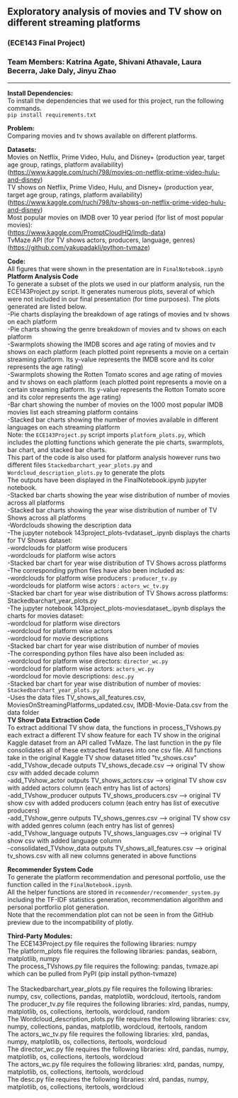 ## Exploratory analysis of movies and TV show on different streaming platforms

### (ECE143 Final Project)
### Team Members: Katrina Agate, Shivani Athavale, Laura Becerra, Jake Daly, Jinyu Zhao

---
**Install Dependencies:**<br>
To install the dependencies that we used for this project, run the following commands. <br>
`pip install requirements.txt`

**Problem:** <br>
Comparing movies and tv shows available on different platforms. <br>

**Datasets:** <br>
Movies on Netflix, Prime Video, Hulu, and Disney+ (production year, target age group, ratings, platform availability) <br>
(https://www.kaggle.com/ruchi798/movies-on-netflix-prime-video-hulu-and-disney) <br>
TV shows on Netflix, Prime Video, Hulu, and Disney+ (production year, target age group, ratings, platform availability)  <br>
(https://www.kaggle.com/ruchi798/tv-shows-on-netflix-prime-video-hulu-and-disney) <br>
Most popular movies on IMDB over 10 year period (for list of most popular movies): <br>
(https://www.kaggle.com/PromptCloudHQ/imdb-data) <br>
TvMaze API (for TV shows actors, producers, language, genres) <br>
(https://github.com/yakupadakli/python-tvmaze) <br>

**Code:** <br>
All figures that were shown in the presentation are in `FinalNotebook.ipynb` <br>
**Platform Analysis Code** <br>
To generate a subset of the plots we used in our platform analysis, run the ECE143Project.py script.  It generates numerous plots, several of which were not included in our final presentation (for time purposes). The plots generated are listed below. <br>
-Pie charts displaying the breakdown of age ratings of movies and tv shows on each platform <br>
-Pie charts showing the genre breakdown of movies and tv shows on each platform <br>
-Swarmplots showing the IMDB scores and age rating of movies and tv shows on each platform (each plotted point represents a movie on a certain streaming platform. Its y-value represents the IMDB score and its color represents the age rating) <br>
-Swarmplots showing the Rotten Tomato scores and age rating of movies and tv shows on each platform (each plotted point represents a movie on a certain streaming platform. Its y-value represents the Rotton Tomato score and its color represents the age rating) <br>
-Bar chart showing the number of movies on the 1000 most popular IMDB movies list each streaming platform contains <br>
-Stacked bar charts showing the number of movies available in different languages on each streaming platform <br>
Note: the `ECE143Project.py` script imports `platform_plots.py`, which includes the plotting functions which generate the pie charts, swarmplots, bar chart, and stacked bar charts. <br>
This part of the code is also used for platform analysis however runs two different files `Stackedbarchart_year_plots.py` and `Wordcloud_description_plots.py` to generate the plots<br>
The outputs have been displayed in the FinalNotebook.ipynb jupyter notebook.<br>
-Stacked bar charts showing the year wise distribution of number of movies across all platforms<br>
-Stacked bar charts showing the year wise distribution of number of TV Shows across all platforms<br>
-Wordclouds showing the description data<br>
-The jupyter notebook 143project_plots-tvdataset_.ipynb displays the charts for TV Shows dataset:<br>
-wordclouds for platform wise producers<br>
-wordclouds for platform wise actors<br>
-Stacked bar chart for year wise distribution of TV Shows across platforms<br>
-The corresponding python files have also been included as:<br>
-wordclouds for platform wise producers : `producer_tv.py`<br>
-wordclouds for platform wise actors : `actors_wc_tv.py`  <br>
-Stacked bar chart for year wise distribution of TV Shows across platforms: Stackedbarchart_year_plots.py<br>
-The jupyter notebook 143project_plots-moviesdataset_.ipynb displays the charts for movies dataset:<br>
-wordcloud for platform wise directors<br>
-wordcloud for platform wise actors<br>
-wordcloud for movie descriptions<br>
-Stacked bar chart for year wise distribution of number of movies<br>
-The corresponding python files have also been included as:<br>
-wordcloud for platform wise directors: `director_wc.py`<br>
-wordcloud for platform wise actors: `actors_wc.py` <br>
-wordcloud for movie descriptions: `desc.py`<br>
-Stacked bar chart for year wise distribution of number of movies: `Stackedbarchart_year_plots.py`<br>
-Uses the data files TV_shows_all_features.csv, MoviesOnStreamingPlatforms_updated.csv, IMDB-Movie-Data.csv from the data folder<br>
**TV Show Data Extraction Code** <br>
To extract additional TV show data, the functions in process_TVshows.py each extract a different TV show feature for each TV show in the original Kaggle dataset from an API called TvMaze. The last function in the py file consolidates all of these extracted features into one csv file. All functions take in the original Kaggle TV show dataset titled "tv_shows.csv" <br>
-add_TVshow_decade outputs TV_shows_decade.csv --> original TV show csv with added decade column <br>
-add_TVshow_actor outputs TV_shows_actors.csv --> original TV show csv with added actors column (each entry has list of actors) <br>
-add_TVshow_producer outputs TV_shows_producers.csv --> original TV show csv with added producers column (each entry has list of executive producers) <br>
-add_TVshow_genre outputs TV_shows_genres.csv --> original TV show csv with added genres column (each entry has list of genres) <br>
-add_TVshow_language outputs TV_shows_languages.csv --> original TV show csv with added language column <br>
-consolidated_TVshow_data outputs TV_shows_all_features.csv --> original tv_shows.csv with all new columns generated in above functions <br>

**Recommender System Code** <br>
To generate the platform recommendation and peresonal portfolio, use the function called in the `FinalNotebook.ipynb`. <br>
All the helper functions are stored in `recommender/recommender_system.py` including the TF-IDF statistics generation, recommendation algorithm and personal portforlio plot generation. <br>
Note that the recommendation plot can not be seen in from the GitHub preview due to the incompatibility of plotly.

**Third-Party Modules:** <br>
The ECE143Project.py file requires the following libraries: numpy <br>
The platform_plots file requires the following libraries: pandas, seaborn, matplotlib, numpy <br>
The process_TVshows.py file requires the following: pandas, tvmaze.api which can be pulled from PyPI (pip install python-tvmaze) <br>   
The Stackedbarchart_year_plots.py file requires the following libraries: numpy, csv, collections, pandas, matplotlib, wordcloud, itertools, random<br>
The producer_tv.py file requires the following libraries: xlrd, pandas, numpy, matplotlib, os, collections, itertools, wordcloud, random<br>
The Wordcloud_description_plots.py file requires the following libraries: csv, numpy, collections, pandas, matplotlib, wordcloud, itertools, random<br>
The actors_wc_tv.py file requires the following libraries: xlrd, pandas, numpy, matplotlib, os, collections, itertools, wordcloud<br>
The director_wc.py file requires the following libraries: xlrd, pandas, numpy, matplotlib, os, collections, itertools, wordcloud<br>
The actors_wc.py file requires the following libraries: xlrd, pandas, numpy, matplotlib, os, collections, itertools, wordcloud<br>
The desc.py file requires the following libraries: xlrd, pandas, numpy, matplotlib, os, collections, itertools, wordcloud<br>


